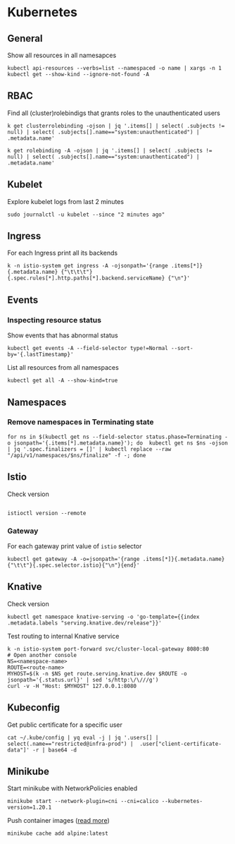 # Kubernetes

## General

Show all resources in all namesapces

```
kubectl api-resources --verbs=list --namespaced -o name | xargs -n 1 kubectl get --show-kind --ignore-not-found -A
```

## RBAC

Find all (cluster)rolebindigs that grants roles to the unauthenticated users

```
k get clusterrolebinding -ojson | jq '.items[] | select( .subjects != null) | select( .subjects[].name=="system:unauthenticated") | .metadata.name'
```

```
k get rolebinding -A -ojson | jq '.items[] | select( .subjects != null) | select( .subjects[].name=="system:unauthenticated") | .metadata.name'
```

## Kubelet

Explore kubelet logs from last 2 minutes

```
sudo journalctl -u kubelet --since "2 minutes ago"
```

## Ingress

For each Ingress print all its backends

```
k -n istio-system get ingress -A -ojsonpath='{range .items[*]}{.metadata.name} {"\t\t\t"} {.spec.rules[*].http.paths[*].backend.serviceName} {"\n"}'
```



## Events

### Inspecting resource status

Show events that has abnormal status

```
kubectl get events -A --field-selector type!=Normal --sort-by='{.lastTimestamp}'
```

List all resources from all namespaces

```
kubectl get all -A --show-kind=true
```

## Namespaces

### Remove namespaces in Terminating state

```
for ns in $(kubectl get ns --field-selector status.phase=Terminating -o jsonpath='{.items[*].metadata.name}'); do  kubectl get ns $ns -ojson | jq '.spec.finalizers = []' | kubectl replace --raw "/api/v1/namespaces/$ns/finalize" -f -; done
```



## Istio

Check version

```

istioctl version --remote
```

### Gateway

For each gateway print value of `istio` selector

```
kubectl get gateway -A -o=jsonpath='{range .items[*]}{.metadata.name}{"\t\t"}{.spec.selector.istio}{"\n"}{end}'
```



## Knative&#x20;



Check version

```
kubectl get namespace knative-serving -o 'go-template={{index .metadata.labels "serving.knative.dev/release"}}'
```

Test routing to internal Knative service

```
k -n istio-system port-forward svc/cluster-local-gateway 8080:80
# Open another console
NS=<namespace-name>
ROUTE=<route-name>
MYHOST=$(k -n $NS get route.serving.knative.dev $ROUTE -o jsonpath='{.status.url}' | sed 's/http:\/\///g')
curl -v -H "Host: $MYHOST" 127.0.0.1:8080
```

## Kubeconfig

Get public certificate for a specific user

```
cat ~/.kube/config | yq eval -j | jq '.users[] | select(.name=="restricted@infra-prod") |  .user["client-certificate-data"]' -r | base64 -d
```

## Minikube

Start minikube with NetworkPolicies enabled

```
minikube start --network-plugin=cni --cni=calico --kubernetes-version=1.20.1
```

Push container images ([read more](https://minikube.sigs.k8s.io/docs/handbook/pushing/#2-push-images-using-cache-command))

```
minikube cache add alpine:latest
```



